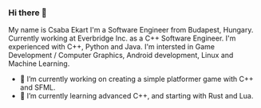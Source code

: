 ### Hi there 👋

My name is Csaba Ekart I'm a Software Engineer from Budapest, Hungary. Currently working at Everbridge Inc. as a C++ Software Engineer. I'm experienced with C++, Python and Java. I'm intersted in Game Development / Computer Graphics, Android development, Linux and Machine Learning.

- 🔭 I’m currently working on creating a simple platformer game with C++ and SFML.
- 🌱 I’m currently learning advanced C++, and starting with Rust and Lua.

<!--
**ekaktusz/ekaktusz** is a ✨ _special_ ✨ repository because its `README.md` (this file) appears on your GitHub profile.

Here are some ideas to get you started:

- 🔭 I’m currently working on ...
- 🌱 I’m currently learning ...
- 👯 I’m looking to collaborate on ...
- 🤔 I’m looking for help with ...
- 💬 Ask me about ...
- 📫 How to reach me: ...
- 😄 Pronouns: ...
- ⚡ Fun fact: ...
-->
